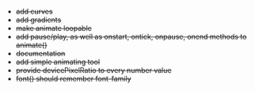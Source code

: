 - ~~add curves~~
- ~~add gradients~~
- ~~make animate loopable~~
- ~~add pause/play, as well as onstart, ontick, onpause, onend methods to animate()~~
- ~~documentation~~
- ~~add simple animating tool~~
- ~~provide devicePixelRatio to every number value~~
- ~~font() should remember font-family~~